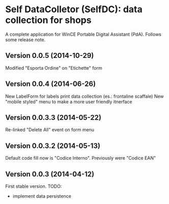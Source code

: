 # Self DataColletor (SelfDC): data collection for shops
A complete application for WinCE Portable Digital Assistant (PdA).
Follows some release note.

## Version 0.0.5 (2014-10-29)
Modified "Esporta Ordine" on "Etichette" form

## Version 0.0.4 (2014-06-26)
New LabelForm for labels print data collection (es.: frontaline scaffale)
New "mobile styled" menu to make a more user friendly itnerface

## Version 0.0.3.3 (2014-05-22)
Re-linked "Delete All" event on form menu

## Version 0.0.3.2 (2014-05-13)
Default code fill now is "Codice Interno". Previously were "Codice EAN"

## Version 0.0.3 (2014-04-12)
First stable version.
TODO: 
 - implement data persistence